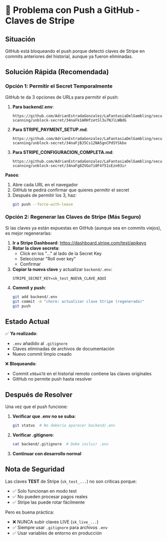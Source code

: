 # 🚨 Problema con Push a GitHub - Claves de Stripe

## Situación
GitHub está bloqueando el push porque detectó claves de Stripe en commits anteriores del historial, aunque ya fueron eliminadas.

## Solución Rápida (Recomendada)

### Opción 1: Permitir el Secret Temporalmente
GitHub te da 3 opciones de URLs para permitir el push:

1. **Para backend/.env**:
   ```
   https://github.com/AdrianEstradaGonzalez/LaFantasiaDelGambling/security/secret-scanning/unblock-secret/34naFk1ARHfzetSl3u7NJlLWBdG
   ```

2. **Para STRIPE_PAYMENT_SETUP.md**:
   ```
   https://github.com/AdrianEstradaGonzalez/LaFantasiaDelGambling/security/secret-scanning/unblock-secret/34naFjBJ5Cs12NA5gnCPdSYSkbo
   ```

3. **Para STRIPE_CONFIGURACION_COMPLETA.md**:
   ```
   https://github.com/AdrianEstradaGonzalez/LaFantasiaDelGambling/security/secret-scanning/unblock-secret/34naFg8ZVGo7i0F4f51sEzn03ir
   ```

**Pasos**:
1. Abre cada URL en el navegador
2. GitHub te pedirá confirmar que quieres permitir el secret
3. Después de permitir los 3, haz:
   ```bash
   git push --force-with-lease
   ```

### Opción 2: Regenerar las Claves de Stripe (Más Seguro)

Si las claves ya están expuestas en GitHub (aunque sea en commits viejos), es mejor regenerarlas:

1. **Ir a Stripe Dashboard**: https://dashboard.stripe.com/test/apikeys
2. **Rotar la clave secreta**:
   - Click en los "..." al lado de la Secret Key
   - Seleccionar "Roll over key"
   - Confirmar
3. **Copiar la nueva clave** y actualizar `backend/.env`:
   ```env
   STRIPE_SECRET_KEY=sk_test_NUEVA_CLAVE_AQUI
   ```
4. **Commit y push**:
   ```bash
   git add backend/.env
   git commit -m "chore: actualizar clave Stripe (regenerada)"
   git push
   ```

## Estado Actual

✅ **Ya realizado**:
- `.env` añadido al `.gitignore`
- Claves eliminadas de archivos de documentación
- Nuevo commit limpio creado

❌ **Bloqueando**:
- Commit `e98a478` en el historial remoto contiene las claves originales
- GitHub no permite push hasta resolver

## Después de Resolver

Una vez que el push funcione:

1. **Verificar que .env no se suba**:
   ```bash
   git status  # No debería aparecer backend/.env
   ```

2. **Verificar .gitignore**:
   ```bash
   cat backend/.gitignore  # Debe incluir .env
   ```

3. **Continuar con desarrollo normal**

## Nota de Seguridad

Las claves **TEST** de Stripe (`sk_test_...`) no son críticas porque:
- ✅ Solo funcionan en modo test
- ✅ No pueden procesar pagos reales
- ✅ Stripe las puede rotar fácilmente

Pero es buena práctica:
- ❌ NUNCA subir claves LIVE (`sk_live_...`)
- ✅ Siempre usar `.gitignore` para archivos `.env`
- ✅ Usar variables de entorno en producción
